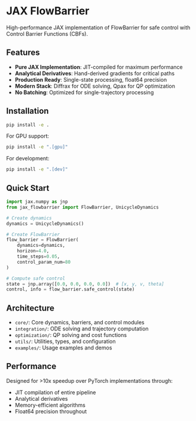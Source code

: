 # JAX FlowBarrier

High-performance JAX implementation of FlowBarrier for safe control with Control Barrier Functions (CBFs).

## Features

- **Pure JAX Implementation**: JIT-compiled for maximum performance
- **Analytical Derivatives**: Hand-derived gradients for critical paths
- **Production Ready**: Single-state processing, float64 precision
- **Modern Stack**: Diffrax for ODE solving, Qpax for QP optimization
- **No Batching**: Optimized for single-trajectory processing

## Installation

```bash
pip install -e .
```

For GPU support:
```bash
pip install -e ".[gpu]"
```

For development:
```bash
pip install -e ".[dev]"
```

## Quick Start

```python
import jax.numpy as jnp
from jax_flowbarrier import FlowBarrier, UnicycleDynamics

# Create dynamics
dynamics = UnicycleDynamics()

# Create FlowBarrier
flow_barrier = FlowBarrier(
    dynamics=dynamics,
    horizon=4.0,
    time_steps=0.05,
    control_param_num=80
)

# Compute safe control
state = jnp.array([0.0, 0.0, 0.0, 0.0])  # [x, y, v, theta]
control, info = flow_barrier.safe_control(state)
```

## Architecture

- `core/`: Core dynamics, barriers, and control modules
- `integration/`: ODE solving and trajectory computation
- `optimization/`: QP solving and cost functions
- `utils/`: Utilities, types, and configuration
- `examples/`: Usage examples and demos

## Performance

Designed for >10x speedup over PyTorch implementations through:
- JIT compilation of entire pipeline
- Analytical derivatives
- Memory-efficient algorithms
- Float64 precision throughout